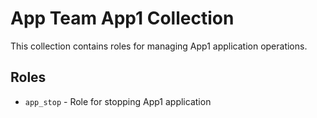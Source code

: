 # App Team App1 Collection

This collection contains roles for managing App1 application operations.

## Roles

- `app_stop` - Role for stopping App1 application
